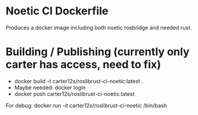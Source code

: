 # Noetic CI Dockerfile
Produces a docker image including both noetic rosbridge and needed rust.

# Building / Publishing (currently only carter has access, need to fix)
- docker build -t carter12s/roslibrust-ci-noetic:latest .
- Maybe needed: docker login
- docker push carter12s/roslibrust-ci-noetic:latest

For debug:
docker run -it carter12s/roslibrust-ci-noetic /bin/bash